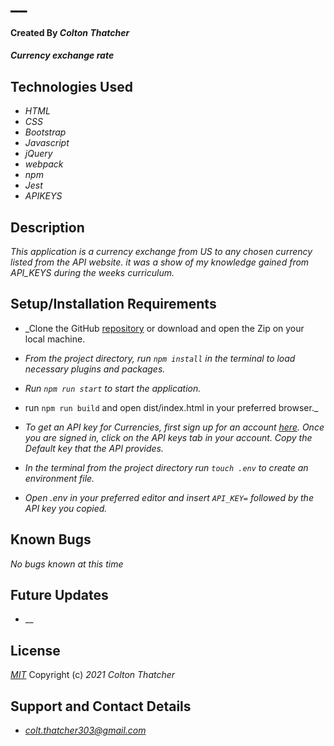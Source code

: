 # __

#### Created By _**Colton Thatcher**_

#### _Currency exchange rate_

## Technologies Used

* _HTML_
* _CSS_
* _Bootstrap_
* _Javascript_
* _jQuery_
* _webpack_
* _npm_
* _Jest_
* _APIKEYS_


## Description

_This application is a currency exchange from US to any chosen currency listed from the API website. it was a show of my knowledge gained from API_KEYS during the weeks curriculum._

## Setup/Installation Requirements

* _Clone the GitHub [repository]() or download and open the Zip on your local machine.
* _From the project directory, run `npm install` in the terminal to load necessary plugins and packages._
* _Run `npm run start` to start the application._
* run `npm run build` and open dist/index.html in your preferred browser._

* _To get an API key for Currencies, first sign up for an account [here](https://www.exchangerate-api.com/). Once you are signed in, click on the API keys tab in your account. Copy the Default key that the API provides._
* _In the terminal from the project directory run `touch .env` to create an environment file._
* _Open .env in your preferred editor and insert `API_KEY=` followed by the API key you copied._



## Known Bugs

_No bugs known at this time_

## Future Updates

* __

## License

_[MIT](https://opensource.org/licenses/MIT)_
Copyright (c) _2021_ _Colton Thatcher_

## Support and Contact Details
* _[colt.thatcher303@gmail.com](colt.thatcher303@gmail.com)_
